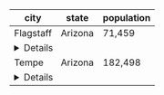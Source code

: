 <table>
  <thead>
    <th>city</th>
    <th>state</th>
    <th>population</th>
  </thead>
  <tr>
    <td>Flagstaff</td>
    <td>Arizona</td>
    <td>71,459</td>
  </tr>
  <tr>
    <td colspan="3">
      <details>
        <table>
          <tr>
            <th>Wikipedia</th><br />
            <td>
              <b>Flagstaff</b> is a city in the U.S. state of Arizona, surrounded by mountains, desert and ponderosa pine forests. It’s a gateway to the San Francisco Peaks, home to Arizona’s tallest mountain (Humphreys Peak) and the Arizona Snowbowl ski resort. Nearby, Wupatki National Monument has Native American pueblo sites, and Walnut Canyon National Monument is dotted with their cliff dwellings.
            </td>
          </tr>
        </table>
      </details>
    </td>
  </tr>
  <tr>
    <td>Tempe</td>
    <td>Arizona</td>
    <td>182,498</td>
  </tr>
  <tr>
    <td colspan="3">
      <details>
        <table>
          <tr>
            <th>Wikipedia</th><br />
            <td>
              <b>Tempe</b> (/ˈtɛmpiː/ TEM'-pee;[4] Oidbaḍ in Pima), also known as Hayden's Ferry during the territorial times of Arizona, is a city in Maricopa County, Arizona, United States, with the Census Bureau reporting a 2016 population of 182,498.[5] The city is named after the Vale of Tempe in Greece. Tempe is located in the East Valley section of metropolitan Phoenix; it is bordered by Phoenix and Guadalupe on the west, Scottsdale on the north, Chandler on the south, and Mesa on the east. Tempe is also the location of the main campus of Arizona State University.
            </td>
          </tr>
        </table>
      </details>
    </td>
  </tr>
</table>
